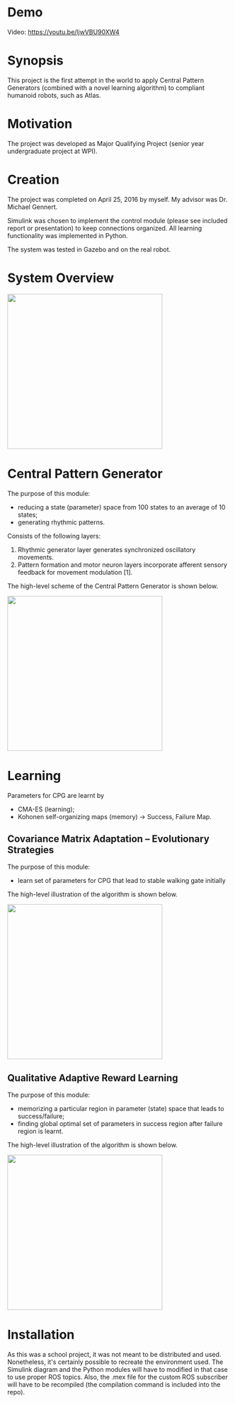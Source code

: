 Demo
========
Video: https://youtu.be/ljwVBU90XW4

Synopsis
========
This project is the first attempt in the world to apply Central Pattern Generators (combined with a novel learning algorithm) to compliant humanoid robots, such as Atlas. 

Motivation
==========
The project was developed as Major Qualifying Project (senior year undergraduate project at WPI). 

Creation
========
The project was completed on April 25, 2016 by myself. My advisor was Dr. Michael Gennert.

Simulink was chosen to implement the control module (please see included report or presentation) to keep connections organized. All learning functionality was implemented in Python. 

The system was tested in Gazebo and on the real robot.

System Overview
===============
<img src="https://github.com/bnurbekov/Humanoid_Robot_Learning_To_Walk/blob/master/MQPSystem.png" width="350"/>

Central Pattern Generator
===============
The purpose of this module:
+ reducing a state (parameter) space from 100 states to an average of 10 states;
+ generating rhythmic patterns.

Consists of the following layers:

1. Rhythmic generator layer generates synchronized oscillatory movements.
2. Pattern formation and motor neuron layers incorporate afferent sensory feedback for movement modulation [1]. 

The high-level scheme of the Central Pattern Generator is shown below.

<img src="https://github.com/bnurbekov/Humanoid_Robot_Learning_To_Walk/blob/master/CPG_overview.jpg" width="350"/>

Learning
========
Parameters for CPG are learnt by
+ CMA-ES (learning);
+ Kohonen self-organizing maps (memory) → Success, Failure Map.

Covariance Matrix Adaptation – Evolutionary Strategies
------------------------------------------------------
The purpose of this module:
+ learn set of parameters for CPG that lead to stable walking gate initially

The high-level illustration of the algorithm is shown below.

<img src="https://github.com/bnurbekov/Humanoid_Robot_Learning_To_Walk/blob/master/CMA_ES_illustration.png" width="350"/>

Qualitative Adaptive Reward Learning
------------------------------------
The purpose of this module:
+ memorizing a particular region in parameter (state) space that leads to success/failure;
+ finding global optimal set of parameters in success region after failure region is learnt.

The high-level illustration of the algorithm is shown below.

<img src="https://github.com/bnurbekov/Humanoid_Robot_Learning_To_Walk/blob/master/SOM_illustration.png" width="350"/>

Installation
============
As this was a school project, it was not meant to be distributed and used. Nonetheless, it's certainly possible to recreate the environment used. The Simulink diagram and the Python modules will have to modified in that case to use proper ROS topics. Also, the .mex file for the custom ROS subscriber will have to be recompiled (the compilation command is included into the repo).
